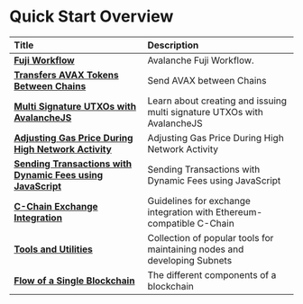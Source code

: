 # Quick Start Overview

| Title                                                                                                                     | Description                                                              |
| :------------------------------------------------------------------------------------------------------------------------ | :----------------------------------------------------------------------- |
| [**Fuji Workflow**](/build/dapp/fuji-workflow.md)                                                                                     | Avalanche Fuji Workflow.                                                 |
| [**Transfers AVAX Tokens Between Chains**](cross-chain-transfers.md)                                                      | Send AVAX between Chains                                                 |
| [**Multi Signature UTXOs with AvalancheJS**](multisig-utxos-with-avalanchejs.md)                                          | Learn about creating and issuing multi signature UTXOs with AvalancheJS  |                            |
| [**Adjusting Gas Price During High Network Activity**](/build/dapp/advanced/adjusting-gas-price-during-high-network-activity.md)               | Adjusting Gas Price During High Network Activity                         |
| [**Sending Transactions with Dynamic Fees using JavaScript**](/build/dapp/advanced/sending-transactions-with-dynamic-fees-using-javascript.md) | Sending Transactions with Dynamic Fees using JavaScript                  |
| [**C-Chain Exchange Integration**](/build/dapp/advanced/integrate-exchange.md)                                                | Guidelines for exchange integration with Ethereum-compatible C-Chain     |
| [**Tools and Utilities**](./tools-list.md)                                                                                | Collection of popular tools for maintaining nodes and developing Subnets |
| [**Flow of a Single Blockchain**](./blockchain-flow.md)                                                                   | The different components of a blockchain                                 |
